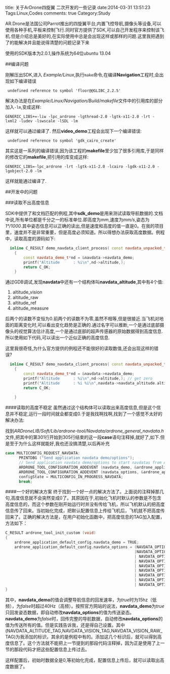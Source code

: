 title: 关于ArDrone四旋翼 二次开发的一些记录
date:2014-03-31 13:51:23
Tags:Linux,Codes
comments: true 
Category:Study

AR.Drone是法国公司Parrot推出的四旋翼平台,内置飞控导航,摄像头等设备,可以使用各种手机,平板来控制飞行.同时官方提供了SDK,可以自己开发程序来控制该飞机.但是介绍总是美好的,在实际使用中总是会出现这样或那样的问题.这里我把遇到了的能解决并且能说得清楚的问题记录下来

使用的SDK版本为2.0.1,操作系统为64位ubuntu 13.04

##编译问题

刚解压出SDK,进入 *Example/Linux*,执行`make`命令,在编译**Navigation**工程时,会出现如下编译错误

     undefined reference to symbol 'floor@@GLIBC_2.2.5'

解决办法是在*Example/Linux/Navigation/Build/makefile*文件中的引用库的部分加入`-lm`,变成这样:
    
    GENERIC_LIBS+=-liw -lpc_ardrone -lgthread-2.0 -lgtk-x11-2.0 -lrt -lxml2 -ludev -lswscale -lSDL -lm
    
这样就可以通过编译了.
然后**video_demo**工程会出现下一个编译错误:

     undefined reference to symbol 'gdk_cairo_create'
     
其实这是一系列的编译错误,因为该工程的**makefile**里少加了很多引用库,于是同样的修改它的**makefile**,把引用的库变成这样:

    GENERIC_LIBS=-lpc_ardrone -lrt -lgtk-x11-2.0 -lcairo -lgdk-x11-2.0 -lgobject-2.0 -lm
    
这样就能通过编译了.
    
##开发中的问题

###读取不出高度信息

SDK中提供了和文档匹配的例程,其中**sdk_demo**是用来测试读取导航数据的.文档中说,所有单位都是千分之一的标准单位.即高度为*mm*,速度为*mm/s*,姿态为*1°/1000*.其中姿态信息可以正确的读出,但是速度和高度的值一直是0。在我的项目里，速度并不是非常重要，但是高度必须知道。所以得想办法获取高度数据。例程中，读取高度的源码如下:

```c++
  inline C_RESULT demo_navdata_client_process( const navdata_unpacked_t* const navdata ) 
    {
        const navdata_demo_t*nd = &navdata->navdata_demo; 
        printf("Altitude      : %i\n",nd->altitude,);
        return C_OK;
    }
```

通过GDB调试,发现**navdata**中还有一个结构体叫**navdata_altitude**,其中有4个值:

1. altitude_vision
2. altitude_raw
3. altitude_ref
4. altitude_measure

后两个的读数不变恒为0.前两个的读数不为零,虽然不相等,但是很接近.当飞机对地面的距离变化时,可以看出变化趋势是正确的.通过名字可以推断,一个是通过底部摄像头的视觉算法估计高度,一个是通过底部的超声传感器的原始数据得到高度信息.所以使用如下代码,可以读出一个近似正确的高度信息.

这里我很奇怪,为什么官方提供的例程还不能很好的读取数值,还会出现这样的错误?

```C++
  inline C_RESULT demo_navdata_client_process( const navdata_unpacked_t* const navdata ) 
    {
        const navdata_demo_t*nd = &navdata->navdata_demo; 
        printf("Altitude      : %i\n",nd->altitude,); // get zero
        printf("Altitude      : %i %i\n",navdata->navdata_altitude.altitude_vision,navdata->navdata_altitude.altitude_raw); //sometimes get the number,and sometimes get zero
        return C_OK;
    
    }
```    
####读取的高度不稳定
虽然通过这个结构体可以读取出来高度信息,但是这个信息并不稳定,运行一段时间就会都变成0.于是我找啊找啊,找到了一个感觉不太好的解决办法:

找到*ARDroneLIB/Soft/Lib/ardrone-tool/Navdata/ardrone_general_navdata.h*文件,把其中的第301行开始到305行结束的这一段**case**语句注释掉,就好了,如下.但是至于为什么这样就能好,我也还没搞清楚,以后再补充

```C++
case MULTICONFIG_REQUEST_NAVDATA:
      PRINTDBG ("Send application navdata demo/options");
      // Send application navdata demo/options to start navdatas from AR.Drone
      ARDRONE_TOOL_CONFIGURATION_ADDEVENT (navdata_demo, &ardrone_application_default_config.navdata_demo, NULL);
      ARDRONE_TOOL_CONFIGURATION_ADDEVENT (navdata_options, &ardrone_application_default_config.navdata_options, configurationCallback);
      configState = MULTICONFIG_IN_PROGRESS_NAVDATA;
      break;
```

####一个好的解决方案
终于找到一个好一点的解决方法了。上面说的注释掉那几句,高度信息就不会突然变成0了。其原因在于,初始化飞机时默认的参数是不包含高度信息的，而这个参数在刚开始运行时并没有传给飞机，所以飞机默认的把高度信息传了回来。当初始化完成，把默认配置信息上传给飞机后，飞机就不把高度传回来了。正确的解决方法是，在用户初始化函数中，把高度信息的TAG加入配置，方法如下：

```C++
C_RESULT ardrone_tool_init_custom (void)
{
    ardrone_application_default_config.navdata_demo = TRUE;
    ardrone_application_default_config.navdata_options = (NAVDATA_OPTION_MASK(NAVDATA_ALTITUDE_TAG)
                                                         |NAVDATA_OPTION_MASK(NAVDATA_DEMO_TAG) 
                                                         | NAVDATA_OPTION_MASK(NAVDATA_VISION_TAG) 
                                                         | NAVDATA_OPTION_MASK(NAVDATA_VISION_RAW_TAG) 
                                                         | NAVDATA_OPTION_MASK(NAVDATA_VISION_DETECT_TAG) 
                                                         | NAVDATA_OPTION_MASK(NAVDATA_GAMES_TAG) 
                                                         | NAVDATA_OPTION_MASK(NAVDATA_MAGNETO_TAG) 
                                                         | NAVDATA_OPTION_MASK(NAVDATA_HDVIDEO_STREAM_TAG) 
                                                         | NAVDATA_OPTION_MASK(NAVDATA_WIFI_TAG));
}
```

其中，**navdata_demo**的值会调整导航信息的回发速率，为*true*时为15hz（低频），为*false*时超过40Hz（高频）。按照官方网站的说法，**navdata_demo**为*true*只回发姿态数据，即自动修改**navdata_options**的值为传送姿态。**navdata_demo**为*false*时，回传完整的导航数据，自动修改**navdata_options**的值为传送所有的值。但是实践告诉我，还是得自己设置。其中(NAVDATA_ALTITUDE_TAG,NAVDATA_VISION_TAG,NAVDATA_VISION_RAW_TAG)为我添加的标识，其余的是例程中有的。添加这几个标识后，就可以得到高度信息了。这个方法就不能把上一节提到的那段代码注释掉，因为正是使用了上一节的那段代码才把这些配置信息上传过去。

这样配置后，初始时数据全是0,等初始化完成，配置信息上传后，就可以读取出高度数据了。
